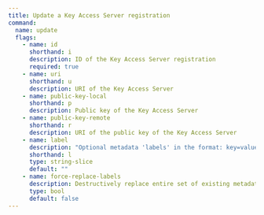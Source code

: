 ```yaml
---
title: Update a Key Access Server registration
command:
  name: update
  flags:
    - name: id
      shorthand: i
      description: ID of the Key Access Server registration
      required: true
    - name: uri
      shorthand: u
      description: URI of the Key Access Server
    - name: public-key-local
      shorthand: p
      description: Public key of the Key Access Server
    - name: public-key-remote
      shorthand: r
      description: URI of the public key of the Key Access Server
    - name: label
      description: "Optional metadata 'labels' in the format: key=value"
      shorthand: l
      type: string-slice
      default: ""
    - name: force-replace-labels
      description: Destructively replace entire set of existing metadata 'labels' with any provided to this command
      type: bool
      default: false
---
```

